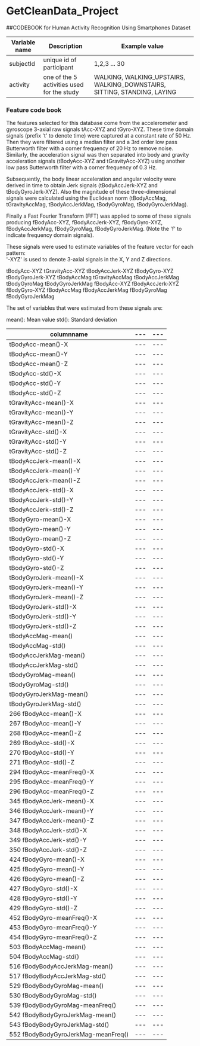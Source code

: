GetCleanData_Project
====================

##CODEBOOK for Human Activity Recognition Using Smartphones Dataset



Variable name | Description | Example value
--- | --- | ---
subjectId | unique id of participant | 1,2,3 ... 30
activity | one of the 5 activities used for the study | WALKING, WALKING_UPSTAIRS, WALKING_DOWNSTAIRS, SITTING, STANDING, LAYING


### Feature code book
The features selected for this database come from the accelerometer and gyroscope 3-axial raw signals tAcc-XYZ and tGyro-XYZ. These time domain signals (prefix 't' to denote time) were captured at a constant rate of 50 Hz. Then they were filtered using a median filter and a 3rd order low pass Butterworth filter with a corner frequency of 20 Hz to remove noise. Similarly, the acceleration signal was then separated into body and gravity acceleration signals (tBodyAcc-XYZ and tGravityAcc-XYZ) using another low pass Butterworth filter with a corner frequency of 0.3 Hz. 

Subsequently, the body linear acceleration and angular velocity were derived in time to obtain Jerk signals (tBodyAccJerk-XYZ and tBodyGyroJerk-XYZ). Also the magnitude of these three-dimensional signals were calculated using the Euclidean norm (tBodyAccMag, tGravityAccMag, tBodyAccJerkMag, tBodyGyroMag, tBodyGyroJerkMag). 

Finally a Fast Fourier Transform (FFT) was applied to some of these signals producing fBodyAcc-XYZ, fBodyAccJerk-XYZ, fBodyGyro-XYZ, fBodyAccJerkMag, fBodyGyroMag, fBodyGyroJerkMag. (Note the 'f' to indicate frequency domain signals). 

These signals were used to estimate variables of the feature vector for each pattern:  
'-XYZ' is used to denote 3-axial signals in the X, Y and Z directions.

tBodyAcc-XYZ
tGravityAcc-XYZ
tBodyAccJerk-XYZ
tBodyGyro-XYZ
tBodyGyroJerk-XYZ
tBodyAccMag
tGravityAccMag
tBodyAccJerkMag
tBodyGyroMag
tBodyGyroJerkMag
fBodyAcc-XYZ
fBodyAccJerk-XYZ
fBodyGyro-XYZ
fBodyAccMag
fBodyAccJerkMag
fBodyGyroMag
fBodyGyroJerkMag

The set of variables that were estimated from these signals are: 

mean(): Mean value
std(): Standard deviation


columnname | --- | ---
--- | --- | ---
tBodyAcc-mean()-X | --- | ---
tBodyAcc-mean()-Y | --- | ---
tBodyAcc-mean()-Z | --- | ---
tBodyAcc-std()-X | --- | ---
tBodyAcc-std()-Y | --- | ---
tBodyAcc-std()-Z | --- | ---
tGravityAcc-mean()-X | --- | ---
tGravityAcc-mean()-Y | --- | ---
tGravityAcc-mean()-Z | --- | ---
tGravityAcc-std()-X | --- | ---
tGravityAcc-std()-Y | --- | ---
tGravityAcc-std()-Z | --- | ---
tBodyAccJerk-mean()-X | --- | ---
tBodyAccJerk-mean()-Y | --- | ---
tBodyAccJerk-mean()-Z | --- | ---
tBodyAccJerk-std()-X | --- | ---
tBodyAccJerk-std()-Y | --- | ---
tBodyAccJerk-std()-Z | --- | ---
tBodyGyro-mean()-X | --- | ---
tBodyGyro-mean()-Y | --- | ---
tBodyGyro-mean()-Z | --- | ---
tBodyGyro-std()-X | --- | ---
tBodyGyro-std()-Y | --- | ---
tBodyGyro-std()-Z | --- | ---
tBodyGyroJerk-mean()-X  | --- | ---
tBodyGyroJerk-mean()-Y | --- | ---
tBodyGyroJerk-mean()-Z | --- | ---
tBodyGyroJerk-std()-X | --- | ---
tBodyGyroJerk-std()-Y | --- | ---
tBodyGyroJerk-std()-Z | --- | ---
tBodyAccMag-mean() | --- | ---
tBodyAccMag-std() | --- | ---
tBodyAccJerkMag-mean() | --- | ---
tBodyAccJerkMag-std()  | --- | ---
tBodyGyroMag-mean()  | --- | ---
tBodyGyroMag-std() | --- | ---
tBodyGyroJerkMag-mean() | --- | ---
tBodyGyroJerkMag-std() | --- | ---
266 fBodyAcc-mean()-X | --- | ---
267 fBodyAcc-mean()-Y | --- | ---
268 fBodyAcc-mean()-Z | --- | ---
269 fBodyAcc-std()-X | --- | ---
270 fBodyAcc-std()-Y | --- | ---
271 fBodyAcc-std()-Z | --- | ---
294 fBodyAcc-meanFreq()-X | --- | ---
295 fBodyAcc-meanFreq()-Y | --- | ---
296 fBodyAcc-meanFreq()-Z | --- | ---
345 fBodyAccJerk-mean()-X | --- | ---
346 fBodyAccJerk-mean()-Y | --- | ---
347 fBodyAccJerk-mean()-Z | --- | ---
348 fBodyAccJerk-std()-X | --- | ---
349 fBodyAccJerk-std()-Y | --- | ---
350 fBodyAccJerk-std()-Z | --- | ---
424 fBodyGyro-mean()-X | --- | ---
425 fBodyGyro-mean()-Y | --- | ---
426 fBodyGyro-mean()-Z | --- | ---
427 fBodyGyro-std()-X | --- | ---
428 fBodyGyro-std()-Y | --- | ---
429 fBodyGyro-std()-Z | --- | ---
452 fBodyGyro-meanFreq()-X  | --- | ---
453 fBodyGyro-meanFreq()-Y | --- | ---
454 fBodyGyro-meanFreq()-Z | --- | ---
503 fBodyAccMag-mean() | --- | ---
504 fBodyAccMag-std() | --- | ---
516 fBodyBodyAccJerkMag-mean() | --- | ---
517 fBodyBodyAccJerkMag-std() | --- | ---
529 fBodyBodyGyroMag-mean() | --- | ---
530 fBodyBodyGyroMag-std() | --- | ---
539 fBodyBodyGyroMag-meanFreq()  | --- | ---
542 fBodyBodyGyroJerkMag-mean()  | --- | ---
543 fBodyBodyGyroJerkMag-std() | --- | ---
552 fBodyBodyGyroJerkMag-meanFreq()  | --- | ---